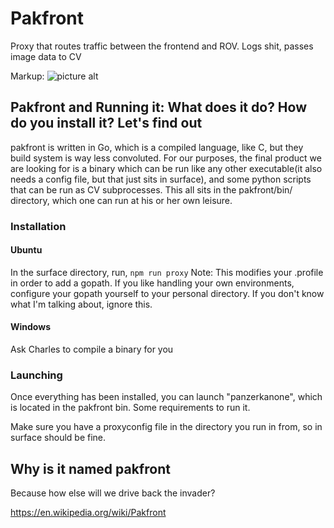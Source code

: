 # Pakfront
Proxy that routes traffic between the frontend and ROV. Logs shit, passes image data to CV

Markup: ![picture alt](https://i.pinimg.com/736x/1a/e4/8f/1ae48fbbbe08af14ea305fe71fd4dae5--battle-of-monte-cassino-machine-guns.jpg)
## Pakfront and Running it: What does it do? How do you install it? Let's find out
pakfront is written in Go, which is a compiled language, like C, but they build system is way less convoluted. For our purposes, the final product we are looking for is a binary which can be run like any other executable(it also needs a config file, but that just sits in surface), and some python scripts that can be run as CV subprocesses. This all sits in the pakfront/bin/ directory, which one can run at his or her own leisure.

### Installation
#### Ubuntu
In the surface directory, run,
`npm run proxy`
Note: This modifies your .profile in order to add a gopath. If you like handling your own environments, configure your gopath yourself to your personal directory. If you don't know what I'm talking about, ignore this.

#### Windows
Ask Charles to compile a binary for you

### Launching
Once everything has been installed, you can launch "panzerkanone", which is located in the pakfront bin. Some requirements to run it.

Make sure you have a proxyconfig file in the directory you run in from, so in surface should be fine. 

## Why is it named pakfront
Because how else will we drive back the invader?

https://en.wikipedia.org/wiki/Pakfront

